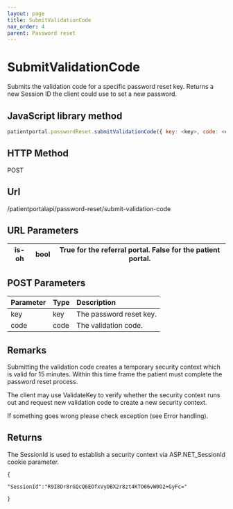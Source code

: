 ```yaml
---
layout: page
title: SubmitValidationCode
nav_order: 4
parent: Password reset
---
```


# SubmitValidationCode

Submits the validation code for a specific password reset key. Returns a new Session ID the client could use to set a new password.

## JavaScript library method

```javascript
patientportal.passwordReset.submitValidationCode({ key: <key>, code: <code> });
```

## HTTP Method

POST

## ****Url****

/patientportalapi/password-reset/submit-validation-code

## URL Parameters

| is-oh | bool | True for the referral portal. False for the patient portal. |
| --- | --- | --- |

## POST Parameters

| Parameter | Type   | Description                                                 |
|:----------|:-------|:------------------------------------------------------------|
| key | key | The password reset key. |
| code | code | The validation code. |

## Remarks

Submitting the validation code creates a temporary security context which is valid for 15 minutes. Within this time frame the patient must complete the password reset process.

The client may use ValidateKey to verify whether the security context runs out and request new validation code to create a new security context.

If something goes wrong please check exception (see Error handling).

## Returns

The SessionId is used to establish a security context via ASP.NET_SessionId cookie parameter.

```
{

"SessionId":"R9I8Dr8rGQcQ6EOfxVyOBX2r8zt4KTO06vW0O2+GyFc="

}
```
